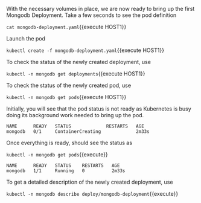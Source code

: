 
With the necessary volumes in place, we are now ready to bring up the first Mongodb Deployment. Take a few seconds to see the pod definition

`cat mongodb-deployment.yaml`{{execute HOST1}}

Launch the pod

`kubectl create -f mongodb-deployment.yaml`{{execute HOST1}}
 
To check the status of the newly created deployment, use

`kubectl -n mongodb get deployments`{{execute HOST1}}

To check the status of the newly created pod, use

`kubectl -n mongodb get pods`{{execute HOST1}}


Initially, you will see that the pod status is not ready as Kubernetes is busy doing its background work needed to bring up the pod.

	NAME      READY   STATUS             RESTARTS   AGE
	mongodb   0/1     ContainerCreating             2m33s

Once everything is ready, should see the status as

`kubectl -n mongodb get pods`{{execute}}

	NAME      READY   STATUS    RESTARTS   AGE
	mongodb   1/1     Running   0          2m33s


To get a detailed description of the newly created deployment, use 

`kubectl -n mongodb describe deploy/mongodb-deployment`{{execute}}

